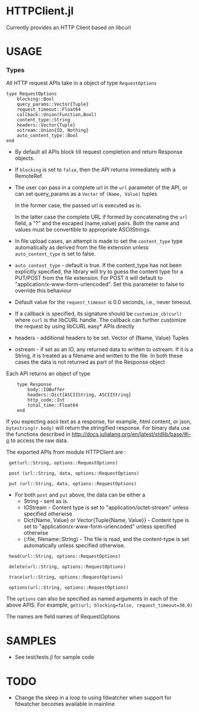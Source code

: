 HTTPClient.jl
=============

Currently provides an HTTP Client based on libcurl


USAGE
=====

### Types

All HTTP request APIs take in a object of type ```RequestOptions```

```
type RequestOptions
    blocking::Bool 
    query_params::Vector{Tuple} 
    request_timeout::Float64
    callback::Union(Function,Bool)
    content_type::String
    headers::Vector{Tuple}
    ostream::Union{IO, Nothing}
    auto_content_type::Bool
end
```

- By default all APIs block till request completion and return Response objects. 

- If ```blocking``` is set to ```false```, then the API returns immediately with a RemoteRef.

- The user can pass in a complete url in the ```url``` parameter of the API, or can set query_params as a ```Vector``` of ```(Name, Value)``` tuples

  In the former case, the passed url is executed as is.

  In the latter case the complete URL if formed by concatenating the ```url``` field, a "?" and
  the escaped (name,value) pairs. Both the name and values must be convertible to appropriate ASCIIStrings.

- In file upload cases, an attempt is made to set the ```content_type``` type automatically as
  derived from the file extension unless ```auto_content_type``` is set to false.

- ```auto_content_type``` - default is true. If the content_type has not been explicitly specified, 
  the library will try to guess the content type for a PUT/POST from the file extension. 
  For POST it will default to "application/x-www-form-urlencoded". Set this parameter to false to override this behaviour  
  
- Default value for the ```request_timeout``` is 0.0 seconds, i.e., never timeout. 

- If a callback is specified, its signature should be  ```customize_cb(curl)``` where ```curl``` is the libCURL handle. 
  The callback can further customize the request by using libCURL easy* APIs directly

- headers - additional headers to be set. Vector of {Name, Value} Tuples

- ostream - if set as an IO, any returned data to written to ostream. 
  If it is a String, it is treated as a filename and written to the file. 
  In both these cases the data is not returned as part of the Response object

  
  

Each API returns an object of type 

```
    type Response
        body::IOBuffer
        headers::Dict{ASCIIString, ASCIIString}
        http_code::Int
        total_time::Float64
    end
```

If you expecting ascii text as a response, for example, html content, or json,
`bytestring(r.body)` will return the stringified response. For binary data use the 
functions described in http://docs.julialang.org/en/latest/stdlib/base/#i-o to access
the raw data.


The exported APIs from module HTTPClient are :

```
 get(url::String, options::RequestOptions)

 post (url::String, data, options::RequestOptions)

 put (url::String, data, options::RequestOptions)
``` 

- For both ```post``` and ```put``` above, the data can be either a
  - String - sent as is.
  - IOStream - Content type is set to "application/octet-stream" unless specified otherwise
  - Dict{Name, Value} or Vector{Tuple{Name, Value}} - Content type is set to "application/x-www-form-urlencoded" unless specified otherwise
  - (:file, filename::String) - The file is read, and the content-type is set automatically unless specified otherwise.

```
 head(url::String, options::RequestOptions)
 
 delete(url::String, options::RequestOptions)
 
 trace(url::String, options::RequestOptions)
 
 options(url::String, options::RequestOptions)
```

The ```options``` can also be specified as named arguments in each of the above APIS. 
For example, ```get(url; blocking=false, request_timeout=30.0)```

The names are field names of RequestOptions

  
  
SAMPLES
=======
- See test/tests.jl for sample code

  
TODO
====
- Change the sleep in a loop to using fdwatcher when support for fdwatcher becomes available in mainline





